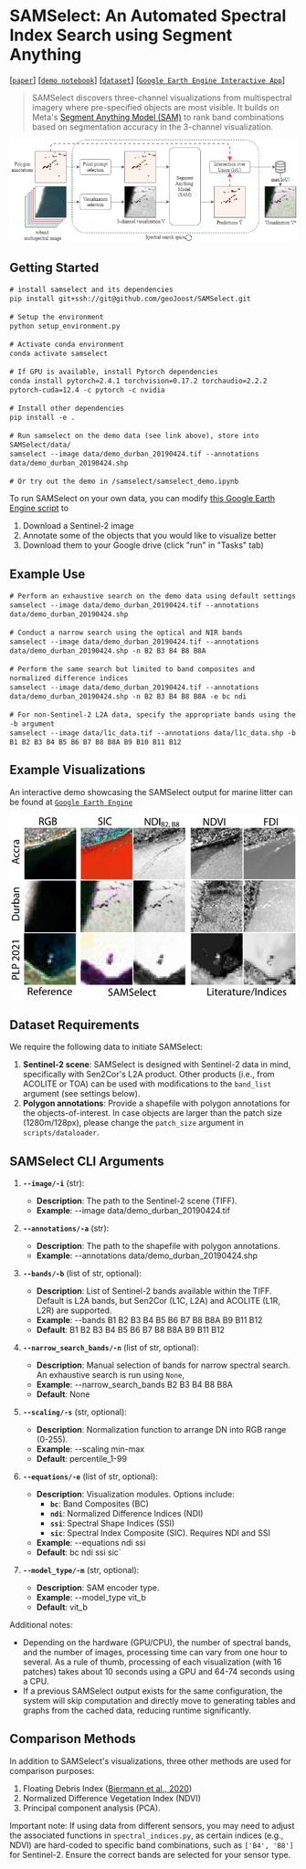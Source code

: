 # SAMSelect: An Automated Spectral Index Search using Segment Anything
[[`paper`](https://ieeexplore.ieee.org/document/11028606)]
[[`demo notebook`](https://github.com/geoJoost/SAMSelect/blob/main/samselect/samselect_demo.ipynb)]
[[`dataset`](https://drive.google.com/drive/folders/1UBy1mnVWgmaF_1nKgGyrYtS_L52mACIy?usp=sharing)]
[[`Google Earth Engine Interactive App`](https://code.earthengine.google.com/014eec03b2ada8cf84ae9ae043b34604?hideCode=true)]



> SAMSelect discovers three-channel visualizations from multispectral imagery where pre-specified objects are most visible. It builds on Meta's [Segment Anything Model (SAM)](https://segment-anything.com/) to rank band combinations based on segmentation accuracy in the 3-channel visualization. 

![SAMSelect](./doc/Flowchart_SAMSelect.png)

## Getting Started

```
# install samselect and its dependencies
pip install git+ssh://git@github.com/geoJoost/SAMSelect.git

# Setup the environment
python setup_environment.py

# Activate conda environment
conda activate samselect

# If GPU is available, install Pytorch dependencies
conda install pytorch=2.4.1 torchvision=0.17.2 torchaudio=2.2.2 pytorch-cuda=12.4 -c pytorch -c nvidia

# Install other dependencies
pip install -e .

# Run samselect on the demo data (see link above), store into SAMSelect/data/
samselect --image data/demo_durban_20190424.tif --annotations data/demo_durban_20190424.shp

# Or try out the demo in /samselect/samselect_demo.ipynb
```

To run SAMSelect on your own data, you can modify [this Google Earth Engine script](https://code.earthengine.google.com/b31594853f8b1752f7fcf79883062bf3) to 
1. Download a Sentinel-2 image
2. Annotate some of the objects that you would like to visualize better
3. Download them to your Google drive (click "run" in "Tasks" tab)

## Example Use
```
# Perform an exhaustive search on the demo data using default settings
samselect --image data/demo_durban_20190424.tif --annotations data/demo_durban_20190424.shp

# Conduct a narrow search using the optical and NIR bands
samselect --image data/demo_durban_20190424.tif --annotations data/demo_durban_20190424.shp -n B2 B3 B4 B8 B8A

# Perform the same search but limited to band composites and normalized difference indices
samselect --image data/demo_durban_20190424.tif --annotations data/demo_durban_20190424.shp -n B2 B3 B4 B8 B8A -e bc ndi

# For non-Sentinel-2 L2A data, specify the appropriate bands using the -b argument
samselect --image data/l1c_data.tif --annotations data/l1c_data.shp -b B1 B2 B3 B4 B5 B6 B7 B8 B8A B9 B10 B11 B12
```

## Example Visualizations
An interactive demo showcasing the SAMSelect output for marine litter can be found at [`Google Earth Engine`](https://code.earthengine.google.com/014eec03b2ada8cf84ae9ae043b34604?hideCode=true)

![SAMSelect visualizations](./doc/samselect_patches.png)

## Dataset Requirements
We require the following data to initiate SAMSelect:

1. **Sentinel-2 scene**: SAMSelect is designed with Sentinel-2 data in mind, specifically with Sen2Cor's L2A product. Other products (i.e., from ACOLITE or TOA) can be used with modifications to the `band_list` argument (see settings below).
2. **Polygon annotations**: Provide a shapefile with polygon annotations for the objects-of-interest. In case objects are larger than the patch size (1280m/128px), please change the `patch_size` argument in `scripts/dataloader`.

## SAMSelect CLI Arguments

1. **`--image/-i`** (str):
    - **Description**: The path to the Sentinel-2 scene (TIFF).
    - **Example**: --image data/demo_durban_20190424.tif

2. **`--annotations/-a`**  (str):
    - **Description**: The path to the shapefile with polygon annotations.
    - **Example**: --annotations data/demo_durban_20190424.shp

3. **`--bands/-b`** (list of str, optional):
    - **Description**: List of Sentinel-2 bands available within the TIFF. Default is L2A bands, but Sen2Cor (L1C, L2A) and ACOLITE (L1R, L2R) are supported.
    - **Example**: --bands B1 B2 B3 B4 B5 B6 B7 B8 B8A B9 B11 B12
    - **Default**: B1 B2 B3 B4 B5 B6 B7 B8 B8A B9 B11 B12

4. **`--narrow_search_bands/-n`** (list of str, optional):
    - **Description**: Manual selection of bands for narrow spectral search. An exhaustive search is run using `None`,
    - **Example**: --narrow_search_bands B2 B3 B4 B8 B8A
    - **Default**: None

5. **`--scaling/-s`** (str, optional):
    - **Description**: Normalization function to arrange DN into RGB range (0-255).
    - **Example**: --scaling min-max
    - **Default**: percentile_1-99

6. **`--equations/-e`** (list of str, optional):
    - **Description**: Visualization modules. Options include:
        - **`bc`**: Band Composites (BC)
        - **`ndi`**: Normalized Difference Indices (NDI)
        - **`ssi`**: Spectral Shape Indices (SSI)
        - **`sic`**: Spectral Index Composite (SIC). Requires NDI and SSI
    - **Example**: --equations ndi ssi
    - **Default**: bc ndi ssi sic`

7. **`--model_type/-m`** (str, optional):
    - **Description**: SAM encoder type.
    - **Example**: --model_type vit_b
    - **Default**: vit_b


Additional notes:
- Depending on the hardware (GPU/CPU), the number of spectral bands, and the number of images, processing time can vary from one hour to several. As a rule of thumb, processing of each visualization (with 16 patches) takes about 10 seconds using a GPU and 64-74 seconds using a CPU.
- If a previous SAMSelect output exists for the same configuration, the system will skip computation and directly move to generating tables and graphs from the cached data, reducing runtime significantly.

## Comparison Methods
In addition to SAMSelect's visualizations, three other methods are used for comparison purposes:
1. Floating Debris Index ([Biermann et al., 2020](https://www.nature.com/articles/s41598-020-62298-z))
2. Normalized Difference Vegetation Index (NDVI)
3. Principal component analysis (PCA).

Important note:
If using data from different sensors, you may need to adjust the associated functions in `spectral_indices.py`, as certain indices (e.g., NDVI) are hard-coded to specific band combinations, such as `['B4', 'B8']` for Sentinel-2. Ensure the correct bands are selected for your sensor type.
